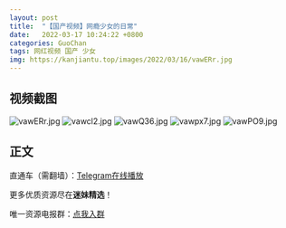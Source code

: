 ```yaml
---
layout: post
title:  "【国产视频】网瘾少女的日常"
date:   2022-03-17 10:24:22 +0800
categories: GuoChan
tags: 网红视频 国产 少女
img: https://kanjiantu.top/images/2022/03/16/vawERr.jpg
---
```



## 视频截图

![vawERr.jpg](https://kanjiantu.top/images/2022/03/16/vawERr.jpg)
![vawcl2.jpg](https://kanjiantu.top/images/2022/03/16/vawcl2.jpg)
![vawQ36.jpg](https://kanjiantu.top/images/2022/03/16/vawQ36.jpg)
![vawpx7.jpg](https://kanjiantu.top/images/2022/03/16/vawpx7.jpg)
![vawPO9.jpg](https://kanjiantu.top/images/2022/03/16/vawPO9.jpg)

## 正文

直通车（需翻墙）：[Telegram在线播放](https://t.me/mimeijingxuan/96)

更多优质资源尽在**迷妹精选**！

唯一资源电报群：[点我入群](https://t.me/mimeijingxuan)


